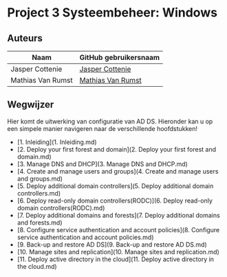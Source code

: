 # Project 3 Systeembeheer: Windows

## Auteurs
 
 Naam  | GitHub gebruikersnaam
------------- | -------------
Jasper Cottenie | [Jasper Cottenie](https://github.com/JasperCottenie)
Mathias Van Rumst | [Mathias Van Rumst](https://github.com/mathias27) 

## Wegwijzer
Hier komt de uitwerking van configuratie van AD DS. Hieronder kan u op een simpele manier navigeren naar de verschillende hoofdstukken!
- [1. Inleiding](1. Inleiding.md)
- [2. Deploy your first forest and domain](2. Deploy your first forest and domain.md)
- [3. Manage DNS and DHCP](3. Manage DNS and DHCP.md)
- [4. Create and manage users and groups](4. Create and manage users and groups.md)
- [5. Deploy additional domain controllers](5. Deploy additional domain controllers.md)
- [6. Deploy read-only domain controllers(RODC)](6. Deploy read-only domain controllers(RODC).md)
- [7. Deploy additional domains and forests](7. Deploy additional domains and forests.md)
- [8. Configure service authentication and account policies](8. Configure service authentication and account policies.md)
- [9. Back-up and restore AD DS](9. Back-up and restore AD DS.md)
- [10. Manage sites and replication](10. Manage sites and replication.md)
- [11. Deploy active directory in the cloud](11. Deploy active directory in the cloud.md)

